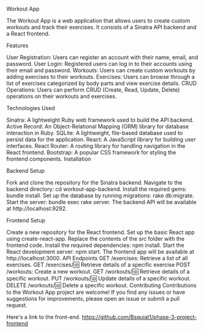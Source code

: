 Workout App


The Workout App is a web application that allows users to create custom workouts and track their exercises. It consists of a Sinatra API backend and a React frontend.

Features


User Registration: Users can register an account with their name, email, and password.
User Login: Registered users can log in to their accounts using their email and password.
Workouts: Users can create custom workouts by adding exercises to their workouts.
Exercises: Users can browse through a list of exercises categorized by body parts and view exercise details.
CRUD Operations: Users can perform CRUD (Create, Read, Update, Delete) operations on their workouts and exercises.

Technologies Used


Sinatra: A lightweight Ruby web framework used to build the API backend.
Active Record: An Object-Relational Mapping (ORM) library for database interaction in Ruby.
SQLite: A lightweight, file-based database used to persist data for the application.
React: A JavaScript library for building user interfaces.
React Router: A routing library for handling navigation in the React frontend.
Bootstrap: A popular CSS framework for styling the frontend components.
Installation


Backend Setup


Fork and clone the repository for the Sinatra backend.
Navigate to the backend directory: cd workout-app-backend.
Install the required gems: bundle install.
Set up the database by running migrations: rake db:migrate.
Start the server: bundle exec rake server.
The backend API will be available at http://localhost:9292.

Frontend Setup


Create a new repository for the React frontend.
Set up the basic React app using create-react-app.
Replace the contents of the src folder with the frontend code.
Install the required dependencies: npm install.
Start the React development server: npm start.
The frontend app will be available at http://localhost:3000.
API Endpoints
GET /exercises: Retrieve a list of all exercises.
GET /exercises/:id: Retrieve details of a specific exercise
POST /workouts: Create a new workout.
GET /workouts/:id: Retrieve details of a specific workout.
PUT /workouts/:id: Update details of a specific workout.
DELETE /workouts/:id: Delete a specific workout.
Contributing
Contributions to the Workout App project are welcome! If you find any issues or have suggestions for improvements, please open an issue or submit a pull request.

Here's a link to the front-end.
https://github.com/Bsquiat1/phase-3-project-frontend

